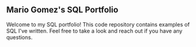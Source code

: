 ## Mario Gomez's SQL Portfolio
Welcome to my SQL portfolio! This code repository contains examples of SQL I've written. Feel free to take a look and reach out if you have any questions.
